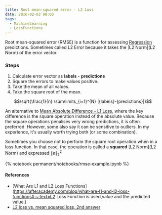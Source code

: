 ```yaml
---
title: Root mean-squared error - L2 Loss
date: 2016-02-03 00:00
tags:
  - MachineLearning
  - LossFunctions
---
```


Root mean-squared error (RMSE) is a function for assessing [Regression](Regression) predictions. Sometimes called L2 Error because it takes the [L2 Norm](L2 Norm) of the error vector.

### Steps

1. Calculate error vector as **labels** - **predictions**
2. Square the errors to make values positive.
3. Take the mean of all values.
4. Take the square root of the mean.

$$\sqrt{\frac{1}{n} \sum\limits_{i=1}^{N} |{labels}-{predictions}|}$$

An alternative to [Mean Absolute Difference - L1 Loss](permanent/mean-absolute-error-L1-loss.md), where the key difference is the square operation instead of the absolute value. Because the square operations penalises very wrong predictions, it is often preferred. However, some also say it can be sensitive to outliers. In my experience, it's usually worth trying both (or some combination).

Sometimes you choose not to perform the square root operation when in a loss function. In that case, the operation is called a **squared** [L2 Norm](L2 Norm) and expressed $\| e\|^{2}_{2}$

{% notebook permanent/notebooks/rmse-example.ipynb %}

#### References

* [What Are L1 and L2 Loss Functions](https://afteracademy.com/blog/what-are-l1-and-l2-loss-functions#:~:text=L2 Loss Function is used,value and the predicted value.)
* [L2 loss vs. mean squared loss, 2nd answer](https://datascience.stackexchange.com/questions/26180/l2-loss-vs-mean-squared-loss)
